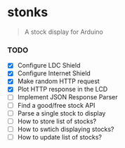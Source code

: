 # stonks
> A stock display for Arduino

### TODO

* [x] Configure LDC Shield
* [x] Configure Internet Shield
* [x] Make random HTTP request
* [x] Plot HTTP response in the LCD
* [ ] Implement JSON Response Parser
* [ ] Find a good/free stock API
* [ ] Parse a single stock to display
* [ ] How to store list of stocks?
* [ ] How to swtich displaying stocks?
* [ ] How to update list of stocks?

